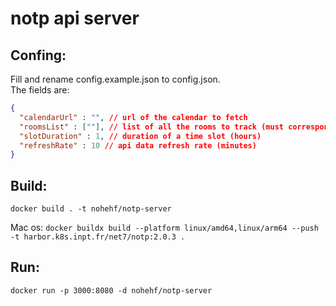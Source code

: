 # notp api server

## Confing:
Fill and rename config.example.json to config.json.  
The fields are:
```JSON
{
  "calendarUrl" : "", // url of the calendar to fetch
  "roomsList" : [""], // list of all the rooms to track (must correspond to the calendar data)
  "slotDuration" : 1, // duration of a time slot (hours)
  "refreshRate" : 10 // api data refresh rate (minutes)
}
```

## Build:
`docker build . -t nohehf/notp-server`

Mac os:
`docker buildx build --platform linux/amd64,linux/arm64 --push -t harbor.k8s.inpt.fr/net7/notp:2.0.3 .`
## Run:
`docker run -p 3000:8080 -d nohehf/notp-server`
